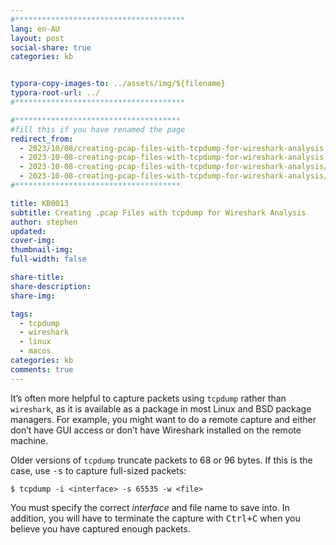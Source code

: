 ```yaml
---
#**************************************
lang: en-AU
layout: post
social-share: true
categories: kb


typora-copy-images-to: ../assets/img/${filename}
typora-root-url: ../
#**************************************

#*************************************
#fill this if you have renamed the page
redirect_from:
  - 2023/10/08/creating-pcap-files-with-tcpdump-for-wireshark-analysis.html
  - 2023-10-08-creating-pcap-files-with-tcpdump-for-wireshark-analysis
  - 2023-10-08-creating-pcap-files-with-tcpdump-for-wireshark-analysis/
  - 2023-10-08-creating-pcap-files-with-tcpdump-for-wireshark-analysis/index.html
#*************************************

title: KB0013
subtitle: Creating .pcap Files with tcpdump for Wireshark Analysis
author: stephen
updated:
cover-img:
thumbnail-img:
full-width: false

share-title:
share-description: 
share-img:

tags:
  - tcpdump
  - wireshark
  - linux
  - macos
categories: kb
comments: true
---
```


It’s often more helpful to capture packets using `tcpdump` rather than `wireshark`, as it is available as a package in most Linux and BSD package managers. For example, you might want to do a remote capture and either don’t have GUI access or don’t have Wireshark installed on the remote machine.

Older versions of `tcpdump` truncate packets to 68 or 96 bytes. If this is the case, use <kbd>-s</kbd> to capture full-sized packets:

```terminal
$ tcpdump -i <interface> -s 65535 -w <file>
```

You must specify the correct *interface* and file name to save into. In addition, you will have to terminate the capture with <kbd>Ctrl+C</kbd> when you believe you have captured enough packets.
